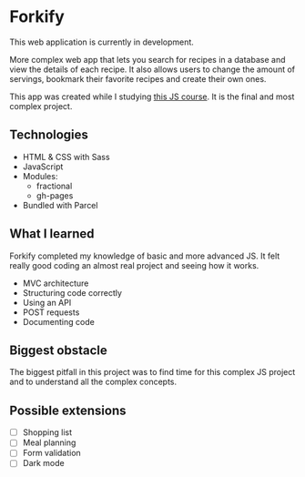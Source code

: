 # Forkify

This web application is currently in development.

More complex web app that lets you search for recipes in a database and view the details of each recipe. It also allows users to change the amount of servings, bookmark their favorite recipes and create their own ones.

This app was created while I studying [this JS course](https://www.udemy.com/course/the-complete-javascript-course/). It is the final and most complex project.

## Technologies

- HTML & CSS with Sass
- JavaScript
- Modules:
  - fractional
  - gh-pages
- Bundled with Parcel

## What I learned

Forkify completed my knowledge of basic and more advanced JS. It felt really good coding an almost real project and seeing how it works.

- MVC architecture
- Structuring code correctly
- Using an API
- POST requests
- Documenting code

## Biggest obstacle

The biggest pitfall in this project was to find time for this complex JS project and to understand all the complex concepts.

## Possible extensions

- [ ] Shopping list
- [ ] Meal planning
- [ ] Form validation
- [ ] Dark mode
